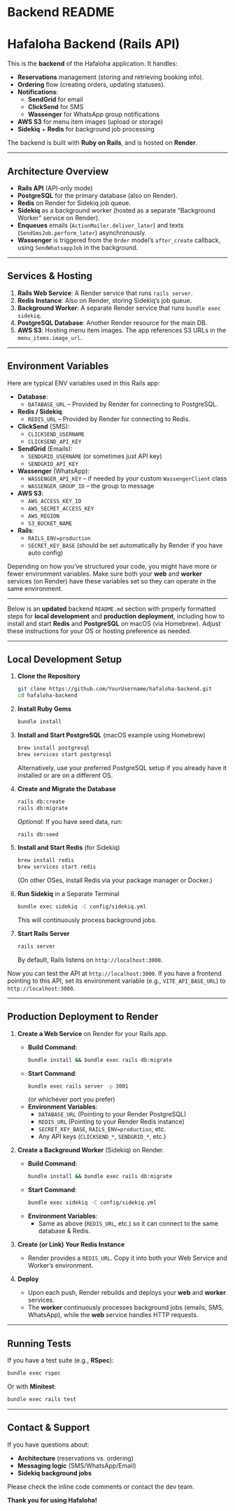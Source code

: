 # **Backend README**

# Hafaloha Backend (Rails API)

This is the **backend** of the Hafaloha application. It handles:
- **Reservations** management (storing and retrieving booking info).
- **Ordering** flow (creating orders, updating statuses).
- **Notifications**:
  - **SendGrid** for email
  - **ClickSend** for SMS
  - **Wassenger** for WhatsApp group notifications
- **AWS S3** for menu item images (upload or storage)
- **Sidekiq** + **Redis** for background job processing

The backend is built with **Ruby on Rails**, and is hosted on **Render**.

---

## **Architecture Overview**

- **Rails API** (API-only mode)  
- **PostgreSQL** for the primary database (also on Render).  
- **Redis** on Render for Sidekiq job queue.  
- **Sidekiq** as a background worker (hosted as a separate “Background Worker” service on Render).  
- **Enqueues** emails (`ActionMailer.deliver_later`) and texts (`SendSmsJob.perform_later`) asynchronously.  
- **Wassenger** is triggered from the `Order` model’s `after_create` callback, using `SendWhatsappJob` in the background.

---

## **Services & Hosting**

1. **Rails Web Service**: A Render service that runs `rails server`.  
2. **Redis Instance**: Also on Render, storing Sidekiq’s job queue.  
3. **Background Worker**: A separate Render service that runs `bundle exec sidekiq`.  
4. **PostgreSQL Database**: Another Render resource for the main DB.  
5. **AWS S3**: Hosting menu item images. The app references S3 URLs in the `menu_items.image_url`.  

---

## **Environment Variables**

Here are typical ENV variables used in this Rails app:

- **Database**:
  - `DATABASE_URL` – Provided by Render for connecting to PostgreSQL.  
- **Redis / Sidekiq**:
  - `REDIS_URL` – Provided by Render for connecting to Redis.  
- **ClickSend** (SMS):
  - `CLICKSEND_USERNAME`
  - `CLICKSEND_API_KEY`  
- **SendGrid** (Emails):
  - `SENDGRID_USERNAME` (or sometimes just API key)  
  - `SENDGRID_API_KEY`  
- **Wassenger** (WhatsApp):
  - `WASSENGER_API_KEY` – if needed by your custom `WassengerClient` class
  - `WASSENGER_GROUP_ID` – the group to message  
- **AWS S3**:
  - `AWS_ACCESS_KEY_ID`
  - `AWS_SECRET_ACCESS_KEY`
  - `AWS_REGION`
  - `S3_BUCKET_NAME`
- **Rails**:
  - `RAILS_ENV=production`
  - `SECRET_KEY_BASE` (should be set automatically by Render if you have auto config)

Depending on how you’ve structured your code, you might have more or fewer environment variables. Make sure both your **web** and **worker** services (on Render) have these variables set so they can operate in the same environment.

---

Below is an **updated** backend `README.md` section with properly formatted steps for **local development** and **production deployment**, including how to install and start **Redis** and **PostgreSQL** on macOS (via Homebrew). Adjust these instructions for your OS or hosting preference as needed.

---

## **Local Development Setup**

1. **Clone the Repository**  
   ```bash
   git clone https://github.com/YourUsername/hafaloha-backend.git
   cd hafaloha-backend
   ```

2. **Install Ruby Gems**  
   ```bash
   bundle install
   ```

3. **Install and Start PostgreSQL** (macOS example using Homebrew)  
   ```bash
   brew install postgresql
   brew services start postgresql
   ```
   Alternatively, use your preferred PostgreSQL setup if you already have it installed or are on a different OS.

4. **Create and Migrate the Database**  
   ```bash
   rails db:create
   rails db:migrate
   ```
   *Optional:* If you have seed data, run:  
   ```bash
   rails db:seed
   ```

5. **Install and Start Redis** (for Sidekiq)  
   ```bash
   brew install redis
   brew services start redis
   ```
   (On other OSes, install Redis via your package manager or Docker.)

6. **Run Sidekiq** in a Separate Terminal  
   ```bash
   bundle exec sidekiq -C config/sidekiq.yml
   ```
   This will continuously process background jobs.

7. **Start Rails Server**  
   ```bash
   rails server
   ```
   By default, Rails listens on `http://localhost:3000`.

Now you can test the API at `http://localhost:3000`. If you have a frontend pointing to this API, set its environment variable (e.g., `VITE_API_BASE_URL`) to `http://localhost:3000`.

---

## **Production Deployment to Render**

1. **Create a Web Service** on Render for your Rails app.  
   - **Build Command**:  
     ```bash
     bundle install && bundle exec rails db:migrate
     ```
   - **Start Command**:  
     ```bash
     bundle exec rails server -p 3001
     ```
     (or whichever port you prefer)
   - **Environment Variables**:  
     - `DATABASE_URL` (Pointing to your Render PostgreSQL)
     - `REDIS_URL`   (Pointing to your Render Redis instance)
     - `SECRET_KEY_BASE`, `RAILS_ENV=production`, etc.
     - Any API keys (`CLICKSEND_*`, `SENDGRID_*`, etc.)

2. **Create a Background Worker** (Sidekiq) on Render.  
   - **Build Command**:  
     ```bash
     bundle install && bundle exec rails db:migrate
     ```
   - **Start Command**:  
     ```bash
     bundle exec sidekiq -C config/sidekiq.yml
     ```
   - **Environment Variables**:  
     - Same as above (`REDIS_URL`, etc.) so it can connect to the same database & Redis.

3. **Create (or Link) Your Redis Instance**  
   - Render provides a `REDIS_URL`. Copy it into both your Web Service and Worker’s environment.

4. **Deploy**  
   - Upon each push, Render rebuilds and deploys your **web** and **worker** services.  
   - The **worker** continuously processes background jobs (emails, SMS, WhatsApp), while the **web** service handles HTTP requests.

---

## **Running Tests**

If you have a test suite (e.g., **RSpec**):

```bash
bundle exec rspec
```

Or with **Minitest**:

```bash
bundle exec rails test
```

---

## **Contact & Support**

If you have questions about:

- **Architecture** (reservations vs. ordering)
- **Messaging logic** (SMS/WhatsApp/Email)
- **Sidekiq background jobs**

Please check the inline code comments or contact the dev team. 

**Thank you for using Hafaloha!**